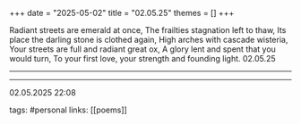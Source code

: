 +++
date = "2025-05-02"
title = "02.05.25"
themes = []
+++

Radiant streets are emerald at once,
The frailties stagnation left to thaw,
Its place the darling stone is clothed again,
High arches with cascade wisteria,
Your streets are full and radiant great ox,
A glory lent and spent that you would turn,
To your first love, your strength and founding light.
02.05.25

---



---

02.05.2025 22:08

tags: #personal
links: [[poems]]
